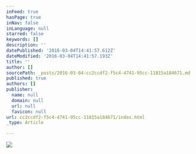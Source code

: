 ```yaml
---
inFeed: true
hasPage: true
inNav: false
inLanguage: null
starred: false
keywords: []
description: ''
datePublished: '2016-03-04T14:41:57.612Z'
dateModified: '2016-03-04T14:41:57.193Z'
title: ''
author: []
sourcePath: _posts/2016-03-04-cc2ccdf2-f5c4-4741-95cc-11815a184671.md
published: true
authors: []
publisher:
  name: null
  domain: null
  url: null
  favicon: null
url: cc2ccdf2-f5c4-4741-95cc-11815a184671/index.html
_type: Article

---
```

![](https://s3-us-west-2.amazonaws.com/the-grid-img/p/16428f5bc0b08a47fe8cc33fd2ea4a1fb0db123c.jpg)